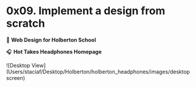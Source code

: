 # 0x09. Implement a design from scratch

:school_satchel: **Web Design for Holberton School**

:headphones: **Hot Takes Headphones Homepage**

![Desktop View] (Users/staciaf/Desktop/Holberton/holberton_headphones/images/desktop screen)
